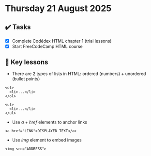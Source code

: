 # Thursday 21 August 2025

## ✔️ Tasks

- [x] Complete Codédex HTML chapter 1 (trial lessons)
- [x] Start FreeCodeCamp HTML course

## 📓 Key lessons

- There are 2 types of lists in HTML: ordered (numbers) + unordered (bullet points)
```
<ol>
  <li>...</li>
</ol>

<ul>
  <li>...</li>
</ul>
```
- Use *a* + *href* elements to anchor links
```
<a href="LINK">DISPLAYED TEXT</a>
```
- Use *img* element to embed images
```
<img src="ADDRESS">
```
